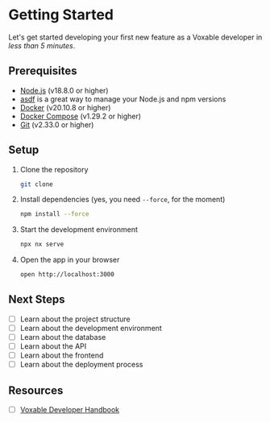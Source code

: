 # Getting Started

Let's get started developing your first new feature as a Voxable developer in *less than 5 minutes*.

## Prerequisites

- [Node.js](https://nodejs.org/en/download/) (v18.8.0 or higher)
- [asdf](https://asdf-vm.com/#/core-manage-asdf) is a great way to manage your Node.js and npm versions
- [Docker](https://docs.docker.com/get-docker/) (v20.10.8 or higher)
- [Docker Compose](https://docs.docker.com/compose/install/) (v1.29.2 or higher)
- [Git](https://git-scm.com/downloads) (v2.33.0 or higher)

## Setup

1. Clone the repository

   ```bash
   git clone
   ```

2. Install dependencies (yes, you need `--force`, for the moment)

    ```bash
    npm install --force
    ```

3. Start the development environment

    ```bash
    npx nx serve
    ```

4. Open the app in your browser

    ```bash
    open http://localhost:3000
    ```

## Next Steps

- [ ] Learn about the project structure
- [ ] Learn about the development environment
- [ ] Learn about the database
- [ ] Learn about the API
- [ ] Learn about the frontend
- [ ] Learn about the deployment process

## Resources

- [ ] [Voxable Developer Handbook](https://voxable.gitbook.io/voxable-developer-handbook/)
